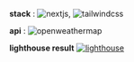 **stack** : ![nextjs](https://nextjs.org/), ![tailwindcss](https://tailwindcss.com/)

**api** : ![openweathermap](https://openweathermap.org)

**lighthouse result**
<a href="https://github.com/rifqisambas/weather-app/blob/main/report/lighthouse_score.pdf">
  <img alt="lighthouse" title="lighthouse" src="https://github.com/rifqisambas/weather-app/blob/main/report/2020-12-26-060202_1366x768_scrot.png">
</a>
